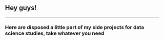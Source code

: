 ## Hey guys!
--- 
### Here are disposed a little part of my side projects for data science studies, take whatever you need
